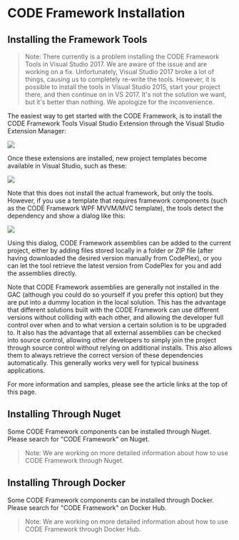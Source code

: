 # CODE Framework Installation

## Installing the Framework Tools

> Note: There currently is a problem installing the CODE Framework Tools in Visual Studio 2017. We are aware of the issue and are working on a fix. Unfortunately, Visual Studio 2017 broke a lot of things, causing us to completely re-write the tools. However, it is possible to install the tools in Visual Studio 2015, start your project there, and then continue on in VS 2017. It's not the solution we want, but it's better than nothing. We apologize for the inconvenience.

The easiest way to get started with the CODE Framework, is to install the CODE Framework Tools Visual Studio Extension through the Visual Studio Extension Manager:

![](Getting%20Started/Figure1.png)

Once these extensions are installed, new project templates become available in Visual Studio, such as these:

![](Getting%20Started/Figure2.png)

Note that this does not install the actual framework, but only the tools. However, if you use a template that requires framework components (such as the CODE Framework WPF MVVM/MVC template), the tools detect the dependency and show a dialog like this:

![](Getting%20Started/Figure3.png)

Using this dialog, CODE Framework assemblies can be added to the current project, either by adding files stored locally in a folder or ZIP file (after having downloaded the desired version manually from CodePlex), or you can let the tool retrieve the latest version from CodePlex for you and add the assemblies directly.

Note that CODE Framework assemblies are generally not installed in the GAC (although you could do so yourself if you prefer this option) but they are put into a dummy location in the local solution. This has the advantage that different solutions built with the CODE Framework can use different versions without colliding with each other, and allowing the developer full control over when and to what version a certain solution is to be upgraded to. It also has the advantage that all external assemblies can be checked into source control, allowing other developers to simply join the project through source control without relying on additional installs. This also allows them to always retrieve the correct version of these dependencies automatically. This generally works very well for typical business applications.

For more information and samples, please see the article links at the top of this page.

## Installing Through Nuget

Some CODE Framework components can be installed through Nuget. Please search for "CODE Framework" on Nuget. 

> Note: We are working on more detailed information about how to use CODE Framework through Nuget.

## Installing Through Docker

Some CODE Framework components can be installed through Docker. Please search for "CODE Framework" on Docker Hub. 

> Note: We are working on more detailed information about how to use CODE Framework through Docker Hub.

